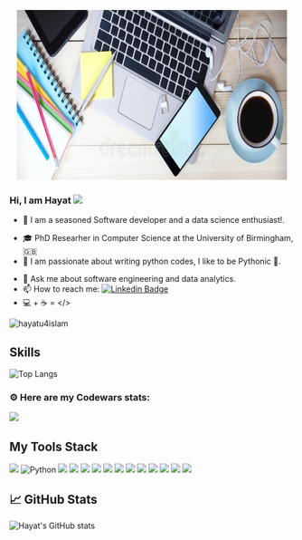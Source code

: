 <p align="center"><img width="95%" height="300px" src="https://github.com/hayatu4islam/hayatu4islam/blob/main/github_banner.jpg" /></p>

### Hi, I am Hayat <img src="https://media.giphy.com/media/hvRJCLFzcasrR4ia7z/giphy.gif" width="30px"/>

<!--
**hayatu4islam/hayatu4islam** is a ✨ _special_ ✨ repository because its `README.md` (this file) appears on your GitHub profile.

Here are some ideas to get you started:
-->
- 🔭 I am a seasoned Software developer and a data science enthusiast!.
<!-- - 💻 I attended bootcamps on modern web 💻 development and data science at CodeYourFuture and TechTalent Academy respectively.-->
- 🎓 PhD Researher in Computer Science at the University of Birmingham, 🇬🇧
- 💖 I am passionate about writing python codes, I like to be Pythonic 🐍.
<!-- - 💡 I am learning modern C++.-->
- 💬 Ask me about software engineering and data analytics.
- 📫 How to reach me: [![Linkedin Badge](https://img.shields.io/badge/-Hayat-blue?style=flat&logo=Linkedin&logoColor=white)](https://www.linkedin.com/in/hayat-adeyemo-4a049034/)
- 💻 + ☕ = </>

<p align="left"> <img src="https://komarev.com/ghpvc/?username=hayatu4islam" alt="hayatu4islam" /> </p>

## Skills
![Top Langs](https://github-readme-stats.vercel.app/api/top-langs/?username=hayatu4islam&hide_progress=true)

### ⚙ Here are my Codewars stats:

<img src= "https://www.codewars.com/users/hayatu4islam/badges/micro" width= "200"/> 


## My Tools Stack

![](https://img.shields.io/badge/JavaScript-F7DF1E?style=for-the-badge&logo=javascript&logoColor=black)
![Python](https://img.shields.io/badge/python%20-%2314354C.svg?&style=for-the-badge&logo=python&logoColor=white)
![](https://img.shields.io/badge/HTML5-E34F26?style=for-the-badge&logo=html5&logoColor=white)
![](https://img.shields.io/badge/CSS3-1572B6?style=for-the-badge&logo=css3&logoColor=white)
![](https://img.shields.io/badge/Node.js-43853D?style=for-the-badge&logo=node.js&logoColor=white)
![](https://img.shields.io/badge/Express.js-404D59?style=for-the-badge)
![](https://img.shields.io/badge/React-20232A?style=for-the-badge&logo=react&logoColor=61DAFB)
![](https://img.shields.io/badge/MySQL-00000F?style=for-the-badge&logo=mysql&logoColor=white) 
![](https://img.shields.io/badge/postgres-%23316192.svg?&style=for-the-badge&logo=postgresql&logoColor=white)
![](https://img.shields.io/badge/knex-%23316192.svg?&style=for-the-badge&logo=knex&logoColor=red)
![](https://img.shields.io/badge/miro-%23316192.svg?&style=for-the-badge&logo=miro&logoColor=black)
![](https://img.shields.io/badge/bootstrap-%23316192.svg?&style=for-the-badge&logo=bootstrap&logoColor=purple)
![](https://img.shields.io/badge/Java-%23316192.svg?&style=for-the-badge&logo=java&logoColor=blue)
![](https://img.shields.io/badge/MATLAB-%23316192.svg?&style=for-the-badge&logo=matlab&logoColor=orange)




## &#x1f4c8; GitHub Stats

![Hayat's GitHub stats](https://github-readme-stats.vercel.app/api?username=hayatu4islam&show_icons=true&theme=calm)

